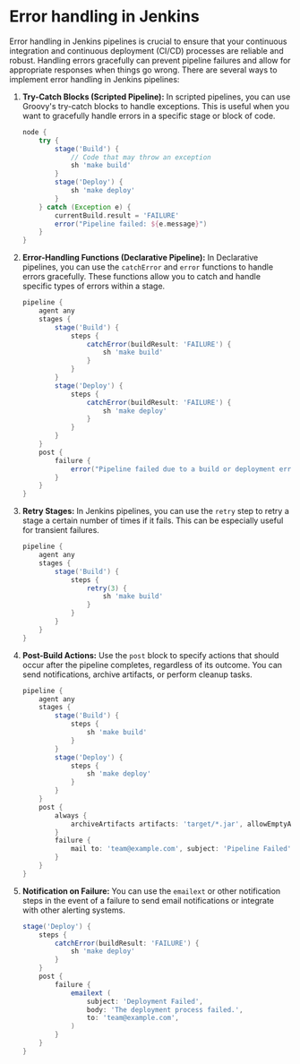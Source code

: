 # Error handling in Jenkins

Error handling in Jenkins pipelines is crucial to ensure that your continuous integration and continuous deployment (CI/CD) processes are reliable and robust. Handling errors gracefully can prevent pipeline failures and allow for appropriate responses when things go wrong. There are several ways to implement error handling in Jenkins pipelines:

1. **Try-Catch Blocks (Scripted Pipeline):**
   In scripted pipelines, you can use Groovy's try-catch blocks to handle exceptions. This is useful when you want to gracefully handle errors in a specific stage or block of code.

   ```groovy
   node {
       try {
           stage('Build') {
               // Code that may throw an exception
               sh 'make build'
           }
           stage('Deploy') {
               sh 'make deploy'
           }
       } catch (Exception e) {
           currentBuild.result = 'FAILURE'
           error("Pipeline failed: ${e.message}")
       }
   }
   ```

2. **Error-Handling Functions (Declarative Pipeline):**
   In Declarative pipelines, you can use the `catchError` and `error` functions to handle errors gracefully. These functions allow you to catch and handle specific types of errors within a stage.

   ```groovy
   pipeline {
       agent any
       stages {
           stage('Build') {
               steps {
                   catchError(buildResult: 'FAILURE') {
                       sh 'make build'
                   }
               }
           }
           stage('Deploy') {
               steps {
                   catchError(buildResult: 'FAILURE') {
                       sh 'make deploy'
                   }
               }
           }
       }
       post {
           failure {
               error("Pipeline failed due to a build or deployment error.")
           }
       }
   }
   ```

3. **Retry Stages:**
   In Jenkins pipelines, you can use the `retry` step to retry a stage a certain number of times if it fails. This can be especially useful for transient failures.

   ```groovy
   pipeline {
       agent any
       stages {
           stage('Build') {
               steps {
                   retry(3) {
                       sh 'make build'
                   }
               }
           }
       }
   }
   ```

4. **Post-Build Actions:**
   Use the `post` block to specify actions that should occur after the pipeline completes, regardless of its outcome. You can send notifications, archive artifacts, or perform cleanup tasks.

   ```groovy
   pipeline {
       agent any
       stages {
           stage('Build') {
               steps {
                   sh 'make build'
               }
           }
           stage('Deploy') {
               steps {
                   sh 'make deploy'
               }
           }
       }
       post {
           always {
               archiveArtifacts artifacts: 'target/*.jar', allowEmptyArchive: true
           }
           failure {
               mail to: 'team@example.com', subject: 'Pipeline Failed', body: 'The pipeline has failed.'
           }
       }
   }
   ```

5. **Notification on Failure:**
   You can use the `emailext` or other notification steps in the event of a failure to send email notifications or integrate with other alerting systems.

   ```groovy
   stage('Deploy') {
       steps {
           catchError(buildResult: 'FAILURE') {
               sh 'make deploy'
           }
       }
       post {
           failure {
               emailext (
                   subject: 'Deployment Failed',
                   body: 'The deployment process failed.',
                   to: 'team@example.com',
               )
           }
       }
   }
   ```

